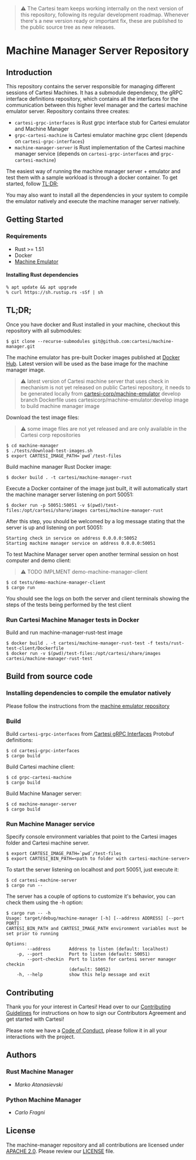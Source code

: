 > :warning: The Cartesi team keeps working internally on the next version of this repository, following its regular development roadmap. Whenever there's a new version ready or important fix, these are published to the public source tree as new releases.

# Machine Manager Server Repository

## Introduction

This repository contains the server responsible for managing different sessions of Cartesi Machines. It has a submodule dependency, the gRPC interface definitions repository, which contains all the interfaces for the communication between this higher level manager and the cartesi machine emulator server. Repository contains three creates:

- `cartesi-grpc-interfaces` is Rust grpc interface stub for Cartesi emulator and Machine Manager
- `grpc-cartesi-machine` is Cartesi emulator machine grpc client (depends on `cartesi-grpc-interfaces`)
- `machine-manager-server` is Rust implementation of the Cartesi machine manager service (depends on `cartesi-grpc-interfaces` and `grpc-cartesi-machine`)


The easiest way of running the machine manager server + emulator and test them with a sample workload is through a docker container. To get started, follow [TL;DR;](#tldr)

You may also want to install all the dependencies in your system to compile the emulator natively and execute the machine manager server natively.

## Getting Started

### Requirements

- Rust >= 1.51
- Docker
- [Machine Emulator](https://github.com/cartesi/machine-emulator)

#### Installing Rust dependencies
```console
% apt update && apt upgrade
% curl https://sh.rustup.rs -sSf | sh
```

## TL;DR;

Once you have docker and Rust installed in your machine, checkout this repository with all submodules:
```console
$ git clone --recurse-submodules git@github.com:cartesi/machine-manager.git
```

The machine emulator has pre-built Docker images published at [Docker Hub](https://hub.docker.com/repository/docker/cartesi/machine-emulator). Latest version will be used as the base image for the machine manager image.

> :warning: latest version of Cartesi machine server that uses check in mechanism is not
> yet released on public Cartesi repository, it needs to be generated locally from [cartesi-corp/machine-emulator](https://github.com/cartesi-corp/machine-emulator) develop branch
> Dockerfile uses cartesicorp/machine-emulator:develop image to build machine manager image


Download the test image files:
> :warning: some image files are not yet released and are only available in the Cartesi corp repositories
```console
$ cd machine-manager
$ ./tests/download-test-images.sh
$ export CARTESI_IMAGE_PATH=`pwd`/test-files
```

Build machine manager Rust Docker image:
```console
$ docker build . -t cartesi/machine-manager-rust
```

Execute a Docker container of the image just built, it will automatically start the machine manager server listening on port 50051:
```console
$ docker run -p 50051:50051 -v $(pwd)/test-files:/opt/cartesi/share/images cartesi/machine-manager-rust 
```

After this step, you should be welcomed by a log message stating that the server is up and listening on port 50051:
```console
Starting check in service on address 0.0.0.0:50052
Starting machine manager service on address 0.0.0.0:50051
```

To test Machine Manager server open another terminal session on host computer and demo client:
> :warning: TODO IMPLMENT demo-machine-manager-client
```console
$ cd tests/demo-machine-manager-client
$ cargo run
```
You should see the logs on both the server and client terminals showing the steps of the tests being performed by the test client

### Run Cartesi Machine Manager tests in Docker

Build and run machine-manager-rust-test image
```console
$ docker build . -t cartesi/machine-manager-rust-test -f tests/rust-test-client/Dockerfile
$ docker run -v $(pwd)/test-files:/opt/cartesi/share/images cartesi/machine-manager-rust-test
```

## Build from source code

### Installing dependencies to compile the emulator natively

Please follow the instructions from the [machine emulator repository](https://github.com/cartesi/machine-emulator/blob/master/README.md)

### Build 

Build `cartesi-grpc-interfaces` from [Cartesi gRPC Interfaces](https://github.com/cartesi/grpc-interfaces) Protobuf definitions:

```console
$ cd cartesi-grpc-interfaces
$ cargo build
```

Build Cartesi machine client:
```console
$ cd grpc-cartesi-machine
$ cargo build
```

Build Machine Manager server:
```console
$ cd machine-manager-server
$ cargo build
```

### Run Machine Manager service

Specify console environment variables that point to the Cartesi images folder and Cartesi machine server.
```console
$ export CARTESI_IMAGE_PATH=`pwd`/test-files
$ export CARTESI_BIN_PATH=<path to folder with cartesi-machine-server>
```

To start the server listening on localhost and port 50051, just execute it:
```console
$ cd cartesi-machine-server
$ cargo run --
```

The server has a couple of options to customize it's behavior, you can check them using the -h option:
```console
$ cargo run -- -h
Usage: target/debug/machine-manager [-h] [--address ADDRESS] [--port PORT]
CARTESI_BIN_PATH and CARTESI_IMAGE_PATH environment variables must be set prior to running

Options:
        --address       Address to listen (default: localhost)
    -p, --port          Port to listen (default: 50051)
        --port-checkin  Port to listen for cartesi server manager checkin
                        (default: 50052)
    -h, --help          show this help message and exit

```

## Contributing

Thank you for your interest in Cartesi! Head over to our [Contributing Guidelines](CONTRIBUTING.md) for instructions on how to sign our Contributors Agreement and get started with Cartesi!

Please note we have a [Code of Conduct](CODE_OF_CONDUCT.md), please follow it in all your interactions with the project.

## Authors

### Rust Machine Manager
- *Marko Atanasievski*

### Python Machine Manager
- *Carlo Fragni*

## License

The machine-manager repository and all contributions are licensed under
[APACHE 2.0](https://www.apache.org/licenses/LICENSE-2.0). Please review our [LICENSE](LICENSE) file.


